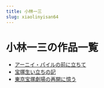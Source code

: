 ```yaml
---
title: 小林一三
slug: xiaolinyisan64
---
```


# 小林一三の作品一覧

- [アーニイ・パイルの前に立ちて](aniipairunoqiannilichited0)
- [宝塚生い立ちの記](baozhongshengilichinojied)
- [東京宝塚劇場の再開に憶う](dongjingbaozhongjuchangnozaikainiyiu0e)
